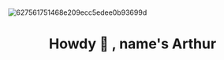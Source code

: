 ⠀⠀⠀⠀⠀⠀⠀⠀⠀⠀⠀⠀⠀⠀⠀⠀⠀⠀⠀⠀⠀⠀⠀⠀⠀⠀⠀⠀⠀⠀⠀⠀⠀⠀⠀⠀⠀![627561751468e209ecc5edee0b93699d](https://user-images.githubusercontent.com/102260550/191572267-835d8b55-7ec2-4693-b905-4518abaa032f.gif)
<h1 align="center">Howdy 👋 , name's Arthur</h1>
